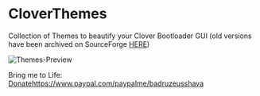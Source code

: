 # CloverThemes
Collection of Themes to beautify your Clover Bootloader GUI (old versions have been archived on SourceForge [HERE](https://sourceforge.net/p/cloverefiboot/themes/ci/master/tree/themes/))

![Themes-Preview](https://github.com/badruzeus/MyCloverThemes/raw/master/Themes-Preview.png)

Bring me to Life:
[Donate](https://www.paypal.com/paypalme/badruzeusshava)https://www.paypal.com/paypalme/badruzeusshava
